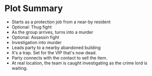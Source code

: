 # Plot Summary

* Starts as a protection job from a near-by resident
* Optional: Thug fight
* As the group arrives, turns into a murder
* Optional: Assassin fight
* Investigation into murder
* Leads party to a nearby abandoned building
* It's a trap. Set for the VIP that's now dead.
* Party connects with the contact to sell the item.
* At real location, the team is caught investigating as the crime lord is waiting.